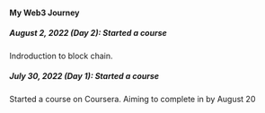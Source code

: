 #### My Web3 Journey

##### August 2, 2022 (Day 2): Started a  course

Indroduction to block chain.

##### July 30, 2022 (Day 1): Started a  course

Started a course on Coursera. Aiming to complete in by August 20
